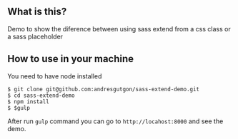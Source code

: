 ## What is this?
Demo to show the diference between using sass extend from a css class or a sass placeholder

## How to use in your machine
You need to have node installed

```
$ git clone git@github.com:andresgutgon/sass-extend-demo.git
$ cd sass-extend-demo
$ npm install
$ $gulp
```

After run `gulp` command you can go to `http://locahost:8000` and see the demo.
